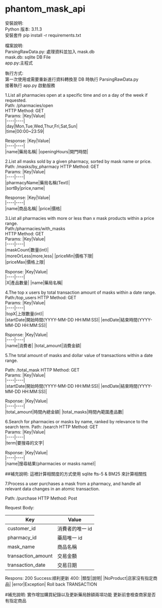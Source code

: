 # phantom_mask_api

安裝說明:  
Python 版本: 3.11.3  
安裝套件 pip install -r requirements.txt

檔案說明:  
ParsingRawData.py: 處理資料並加入 mask.db  
mask.db: sqlite DB File  
app.py:主程式

執行方式:  
第一次使用或需要重新進行資料轉換至 DB 時執行 ParsingRawData.py  
接著執行 app.py 啟動服務

1.List all pharmacies open at a specific time and on a day of the week if requested.  
Path: /pharmacies/open  
HTTP Method: GET  
Params:
|Key|Value|  
|----|----|  
|day|Mon,Tue,Wed,Thur,Fri,Sat,Sun|  
|time|00:00~23:59|

Response:
|Key|Value|  
|----|----|  
|name|藥局名稱|
|openingHours|開門時間|

2.List all masks sold by a given pharmacy, sorted by mask name or price.
Path: /masks/by_pharmacy
HTTP Method: GET  
Params:
|Key|Value|  
|----|----|  
|pharmacyName|藥局名稱(Text)|  
|sortBy|price,name|

Response:
|Key|Value|  
|----|----|  
|name|商品名稱|
|price|價格|

3.List all pharmacies with more or less than x mask products within a price range.  
Path:/pharmacies/with_masks  
HTTP Method: GET  
Params:
|Key|Value|  
|----|----|  
|maskCount|數量(int)|  
|moreOrLess|more,less|
|priceMin|價格下限|  
|priceMax|價格上限|

Rsponse:
|Key|Value|  
|----|----|  
|X|產品數量|
|name|藥局名稱|

4.The top x users by total transaction amount of masks within a date range.
Path:/top_users
HTTP Method: GET  
Params:
|Key|Value|  
|----|----|  
|topX|上限數量(int)|  
|startDate|開始時間(YYYY-MM-DD HH:MM:SS)|
|endDate|結束時間(YYYY-MM-DD HH:MM:SS)|

Rsponse:
|Key|Value|  
|----|----|  
|name|消費者|
|total_amount|消費金額|

5.The total amount of masks and dollar value of transactions within a date range.

Path: /total_mask
HTTP Method: GET  
Params:
|Key|Value|  
|----|----|  
|startDate|開始時間(YYYY-MM-DD HH:MM:SS)|
|endDate|結束時間(YYYY-MM-DD HH:MM:SS)|

Rsponse:
|Key|Value|  
|----|----|  
|total_amount|時間內總金額|
|total_masks|時間內範圍產品數|

6.Search for pharmacies or masks by name, ranked by relevance to the search term.
Path: /search
HTTP Method: GET  
Params:
|Key|Value|  
|----|----|  
|term|要搜尋的文字|

Rsponse:
|Key|Value|  
|----|----|  
|name|搜尋結果(pharmacies or masks name)|

##補充說明: 這裡計算相關度的方式使用 sqlite fts-5 & BM25 來計算相關性

7.Process a user purchases a mask from a pharmacy, and handle all relevant data changes in an atomic transaction.

Path: /purchase
HTTP Method: Post

Request Body:

| Key                | Value           |
| ------------------ | --------------- |
| customer_id        | 消費者的唯一 id |
| pharmacy_id        | 藥局唯一 id     |
| mask_name          | 商品名稱        |
| transaction_amount | 交易金額        |
| transaction_date   | 交易日期        |

Respons:
200 Success:順利更新
400:
|類型|說明|
|NoProduct|店家沒有指定商品|
|error|Exception|
Roll back TRANSACTION

#補充說明:
實作增加購買紀錄以及更新藥局餘額兩項功能
更新前會檢查商家是否有指定商品
